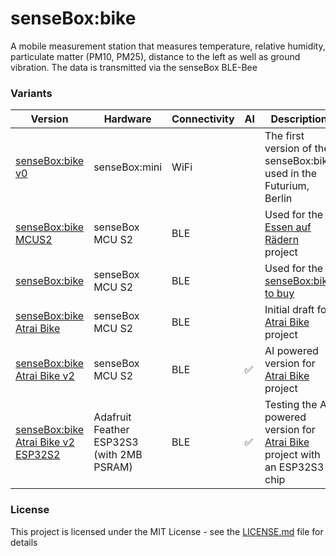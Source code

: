 # senseBox:bike

A mobile measurement station that measures temperature, relative humidity, particulate matter (PM10, PM25), distance to the left as well as ground vibration. The data is transmitted via the senseBox BLE-Bee

### Variants

| Version                                               | Hardware        | Connectivity | AI | Description                                                                        |
|-------------------------------------------------------|-----------------|--------------|----|------------------------------------------------------------------------------------|
| [senseBox:bike v0](senseBox-bike-v0)                  | senseBox:mini   | WiFi         |    | The first version of the senseBox:bike used in the Futurium, Berlin                |
| [senseBox:bike MCUS2](senseBox-bike-mcus2)            | senseBox MCU S2 | BLE          |    | Used for the [Essen auf Rädern](https://essen.aufraedern.org/) project             |
| [senseBox:bike](senseBox-bike)                        | senseBox MCU S2 | BLE          |    | Used for the [senseBox:bike to buy](https://sensebox.kaufen/product/sensebox-bike) |
| [senseBox:bike Atrai Bike](senseBox-bike-atrai)       | senseBox MCU S2 | BLE          |    | Initial draft for [Atrai Bike](https://atrai.bike/) project                        |
| [senseBox:bike Atrai Bike v2](senseBox-bike-atrai-v2) | senseBox MCU S2 | BLE          | ✅  | AI powered version for [Atrai Bike](https://atrai.bike/) project                   |
| [senseBox:bike Atrai Bike v2 ESP32S2](senseBox-bike-atrai-v2-esp32s2) | Adafruit Feather ESP32S3 (with 2MB PSRAM) | BLE          | ✅  | Testing the AI powered version for [Atrai Bike](https://atrai.bike/) project with an ESP32S3 chip                  |

### License

This project is licensed under the MIT License - see the [LICENSE.md](LICENSE.md) file for details
